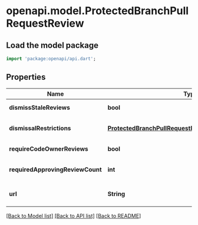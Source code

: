 # openapi.model.ProtectedBranchPullRequestReview

## Load the model package
```dart
import 'package:openapi/api.dart';
```

## Properties
Name | Type | Description | Notes
------------ | ------------- | ------------- | -------------
**dismissStaleReviews** | **bool** |  | [default to null]
**dismissalRestrictions** | [**ProtectedBranchPullRequestReviewDismissalRestrictions**](ProtectedBranchPullRequestReviewDismissalRestrictions.md) |  | [optional] [default to null]
**requireCodeOwnerReviews** | **bool** |  | [default to null]
**requiredApprovingReviewCount** | **int** |  | [optional] [default to null]
**url** | **String** |  | [optional] [default to null]

[[Back to Model list]](../README.md#documentation-for-models) [[Back to API list]](../README.md#documentation-for-api-endpoints) [[Back to README]](../README.md)


